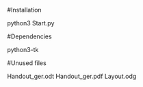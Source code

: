 #Installation

python3 Start.py

#Dependencies

python3-tk

#Unused files

Handout_ger.odt
Handout_ger.pdf
Layout.odg
